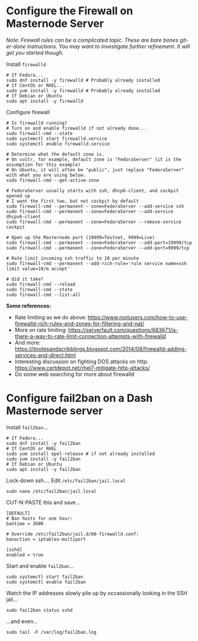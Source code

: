 # Configure the Firewall on Masternode Server

*Note: Firewall rules can be a complicated topic. These are bare bones
git-er-done instructions. You may want to investigate further refinement. It
will get you started though.*

Install `firewalld`

```
# If Fedora...
sudo dnf install -y firewalld # Probably already installed
# If CentOS or RHEL...
sudo yum install -y firewalld # Probably already installed
# If Debian or Ubuntu
sudo apt install -y firewalld
```

Configure firewall

```
# Is firewalld running?
# Turn on and enable firewalld if not already done...
sudo firewall-cmd --state
sudo systemctl start firewalld.service
sudo systemctl enable firewalld.service

# Determine what the default zone is.
# On vultr, for example, default zone is "FedoraServer" (it is the assumption for this example)
# On Ubuntu, it will often be "public", just replace "FedoraServer" with what you are using below.
sudo firewall-cmd --get-active-zone

# FedoraServer usually starts with ssh, dhcp6-client, and cockpit opened up
# I want the first two, but not cockpit by default
sudo firewall-cmd --permanent --zone=FedoraServer --add-service ssh
sudo firewall-cmd --permanent --zone=FedoraServer --add-service dhcpv6-client
sudo firewall-cmd --permanent --zone=FedoraServer --remove-service cockpit

# Open up the Masternode port (19999=Testnet, 9999=Live)
sudo firewall-cmd --permanent --zone=FedoraServer --add-port=19999/tcp
sudo firewall-cmd --permanent --zone=FedoraServer --add-port=9999/tcp

# Rate limit incoming ssh traffic to 10 per minute
sudo firewall-cmd --permanent --add-rich-rule='rule service name=ssh limit value=10/m accept'

# did it take?
sudo firewall-cmd --reload
sudo firewall-cmd --state
sudo firewall-cmd --list-all
```

**Some references:**

* Rate limiting as we do above: <https://www.rootusers.com/how-to-use-firewalld-rich-rules-and-zones-for-filtering-and-nat/>
* More on rate limiting: <https://serverfault.com/questions/683671/is-there-a-way-to-rate-limit-connection-attempts-with-firewalld>
* And more: <https://itnotesandscribblings.blogspot.com/2014/08/firewalld-adding-services-and-direct.html>
* Interesting discussion on fighting DOS attacks on http: <https://www.certdepot.net/rhel7-mitigate-http-attacks/>
* Do some web searching for more about firewalld

# Configure fail2ban on a Dash Masternode server

Install `fail2ban`...
```
# If Fedora...
sudo dnf install -y fail2ban
# If CentOS or RHEL
sudo yum install epel-release # if not already installed
sudo yum install -y fail2ban
# If Debian or Ubuntu
sudo apt install -y fail2ban
```

Lock-down ssh.... Edit `/etc/fail2ban/jail.local`

```
sudo nano /etc/fail2ban/jail.local
```
CUT-N-PASTE this and save...
```
[DEFAULT]
# Ban hosts for one hour:
bantime = 3600

# Override /etc/fail2ban/jail.d/00-firewalld.conf:
banaction = iptables-multiport

[sshd]
enabled = true
```

Start and enable `fail2ban`...

```
sudo systemctl start fail2ban
sudo systemctl enable fail2ban
```

Watch the IP addresses slowly pile up by occassionally looking in the SSH jail...
```
sudo fail2ban status sshd
```
...and even...
```
sudo tail -F /var/log/fail2ban.log
```
